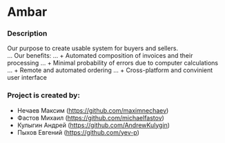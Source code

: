# Ambar

### Description
Our purpose to create usable system for buyers and sellers.  
... Our benefits:
... + Automated composition of invoices and their processing
... + Minimal probability of errors due to computer calculations
... + Remote and automated ordering
... + Cross-platform and convinient user interface


### Project is created by:
* Нечаев Максим (https://github.com/maximnechaev)
* Фастов Михаил (https://github.com/michaelfastov)
* Кулыгин Андрей (https://github.com/AndrewKulygin)
* Пыхов Евгений (https://github.com/yev-p)
